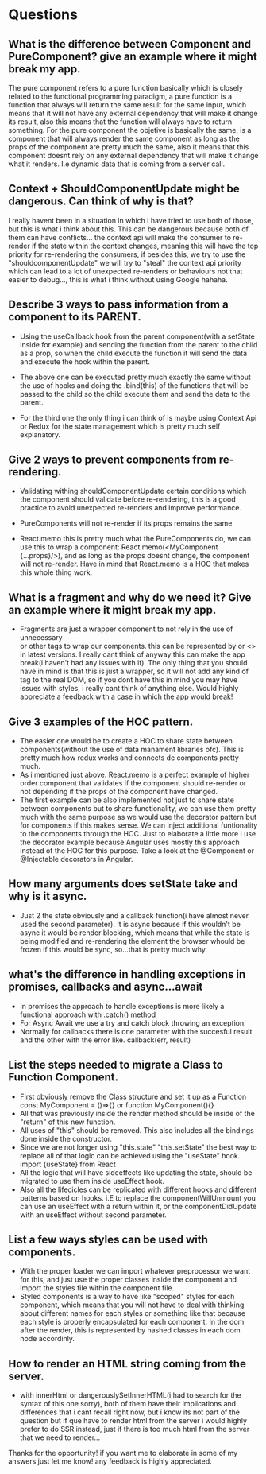 # Questions

## What is the difference between Component and PureComponent? give an example where it might break my app.

The pure component refers to a pure function basically which is closely related to the functional programming paradigm, a pure function is a function that always will return
the same result for the same input, which means that it will not have any external dependency that will make it change its result, also this means that the function will always
have to return something. For the pure component the objetive is basically the same, is a component that will always render the same component as long as the props of 
the component are pretty much the same, also it means that this component doesnt rely on any external dependency that will make it change what it renders. I.e dynamic data that is coming from a server call.

## Context + ShouldComponentUpdate might be dangerous. Can think of why is that?

I really havent been in a situation in which i have tried to use both of those, but this is what i think about this. This can be dangerous because both of them can have conflicts...
the context api will make the consumer to re-render if the state within the context changes, meaning this will have the top priority for re-rendering the consumers, if besides this, we try to use the "shouldcomponentUpdate" we will try to "steal" the context api priority which can lead to a lot of unexpected re-renders or behaviours not that easier to debug...,
this is what i think without using Google hahaha.

## Describe 3 ways to pass information from a component to its PARENT.

- Using the useCallback hook from the parent component(with a setState inside for example) and sending the function from the parent to the child as a prop, so when the child execute the function it will send the data and execute the hook within the parent.

- The above one can be executed pretty much exactly the same without the use of hooks and doing the .bind(this) of the functions that will be passed to the child so the child execute them and send the data to the parent.

- For the third one the only thing i can think of is maybe using Context Api or Redux for the state management which is pretty much self explanatory.

## Give 2 ways to prevent components from re-rendering.

- Validating withing shouldComponentUpdate certain conditions which the component should validate before re-rendering, this is a good practice to avoid unexpected re-renders and improve performance.

- PureComponents will not re-render if its props remains the same.

- React.memo this is pretty much what the PureComponents do, we can use this to wrap a component: React.memo(<MyComponent {...props}/>), and as long as the props doesnt change, the component will not re-render. Have in mind that React.memo is a HOC that makes this whole thing work.

## What is a fragment and why do we need it? Give an example where it might break my app.

- Fragments are just a wrapper component to not rely in the use of unnecessary <div> or other tags to wrap our components. this can be represented by <Fragment> or <> in latest versions. I really cant think of anyway this can make the app break(i haven't had any issues with it). The only thing that you should have in mind is that this is just a wrapper, 
so it will not add any kind of tag to the real DOM, so if you dont have this in mind you may have issues with styles, i really cant think of anything else. Would highly appreciate
a feedback with a case in which the app would break!

## Give 3 examples of the HOC pattern.

- The easier one would be to create a HOC to share state between components(without the use of data manament libraries ofc). This is pretty much how redux works and connects de components pretty much.
- As i mentioned just above. React.memo is a perfect example of higher order component that validates if the component should re-render or not depending if the props of the component have changed.
- The first example can be also implemented not just to share state between components but to share functionality, we can use them pretty much with the same purpose as we would use the decorator pattern but for components if this makes sense. We can inject additional funtionality to the components through the HOC. Just to elaborate a little more i use the decorator example because Angular uses mostly this approach instead of the HOC for this purpose. Take a look at the @Component or @Injectable decorators in Angular.


## How many arguments does setState take and why is it async.

- Just 2 the state obviously and a callback function(i have almost never used the second parameter). It is async because if this wouldn't be async it would be render blocking, which means that while the state is being modified and re-rendering the element the browser whould be frozen if this would be sync, so...that is pretty much why.


## what's the difference in handling exceptions in promises, callbacks and async...await

- In promises the approach to handle exceptions is more likely a functional approach with .catch() method
- For Async Await we use a try and catch block throwing an exception.
- Normally for callbacks there is one parameter with the succesful result and the other with the error like. callback(err, result)

## List the steps needed to migrate a Class to Function Component.

- First obviously remove the Class structure and set it up as a Function const MyComponent = ()=>{} or function MyComponent(){}
- All that was previously inside the render method should be inside of the "return" of this new function.
- All uses of "this" should be removed. This also includes all the bindings done inside the constructor.
- Since we are not longer using "this.state" "this.setState" the best way to replace all of that logic can be achieved using the "useState" hook. import {useState} from React
- All the logic that will have sideeffects like updating the state, should be migrated to use them inside useEffect hook.
- Also all the lifecicles can be replicated with different hooks and different patterns based on hooks. i.E to replace the componentWillUnmount you can use an useEffect with a return
within it, or the componentDidUpdate with an useEffect without second parameter.

## List a few ways styles can be used with components.
- With the proper loader we can import whatever preprocessor we want for this, and just use the proper classes inside the component and import the styles file within the component file.
- Styled components is a way to have like "scoped" styles for each component, which means that you will not have to deal with thinking about different names for each styles or something like that because each style is properly encapsulated for each component. In the dom after the render, this is represented by hashed classes in each dom node accordinly.

## How to render an HTML string coming from the server.
- with innerHtml or dangerouslySetInnerHTML(i had to search for the syntax of this one sorry), both of them have their implications and differences that i cant recall right now, but
i know its not part of the question but if que have to render html from the server i would highly prefer to do SSR instead, just if there is too much html from the server that we need
to render... 

Thanks for the opportunity! if you want me to elaborate in some of my answers just let me know! any feedback is highly appreciated.

